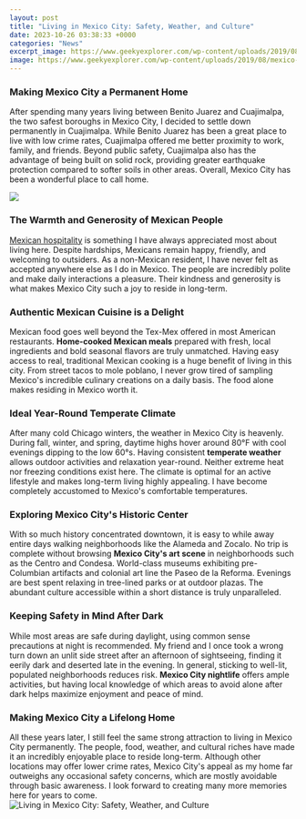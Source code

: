 ```yaml
---
layout: post
title: "Living in Mexico City: Safety, Weather, and Culture"
date: 2023-10-26 03:38:33 +0000
categories: "News"
excerpt_image: https://www.geekyexplorer.com/wp-content/uploads/2019/08/mexico-city-safety-metro.jpg
image: https://www.geekyexplorer.com/wp-content/uploads/2019/08/mexico-city-safety-metro.jpg
---
```


### Making Mexico City a Permanent Home
After spending many years living between Benito Juarez and Cuajimalpa, the two safest boroughs in Mexico City, I decided to settle down permanently in Cuajimalpa. While Benito Juarez has been a great place to live with low crime rates, Cuajimalpa offered me better proximity to work, family, and friends. Beyond public safety, Cuajimalpa also has the advantage of being built on solid rock, providing greater earthquake protection compared to softer soils in other areas. Overall, Mexico City has been a wonderful place to call home.

![](https://howsafeismexico.com/wp-content/uploads/2023/05/Is-Mexico-City-Safe.jpg)
### The Warmth and Generosity of Mexican People 
[Mexican hospitality](https://elviaje.github.io/2024-01-09-visado-de-tr-xe1nsito-a-los-estados-unidos-y-canad-xe1-reglas-y-recomendaciones/) is something I have always appreciated most about living here. Despite hardships, Mexicans remain happy, friendly, and welcoming to outsiders. As a non-Mexican resident, I have never felt as accepted anywhere else as I do in Mexico. The people are incredibly polite and make daily interactions a pleasure. Their kindness and generosity is what makes Mexico City such a joy to reside in long-term.
### Authentic Mexican Cuisine is a Delight
Mexican food goes well beyond the Tex-Mex offered in most American restaurants. **Home-cooked Mexican meals** prepared with fresh, local ingredients and bold seasonal flavors are truly unmatched. Having easy access to real, traditional Mexican cooking is a huge benefit of living in this city. From street tacos to mole poblano, I never grow tired of sampling Mexico's incredible culinary creations on a daily basis. The food alone makes residing in Mexico worth it.
### Ideal Year-Round Temperate Climate  
After many cold Chicago winters, the weather in Mexico City is heavenly. During fall, winter, and spring, daytime highs hover around 80°F with cool evenings dipping to the low 60°s. Having consistent **temperate weather** allows outdoor activities and relaxation year-round. Neither extreme heat nor freezing conditions exist here. The climate is optimal for an active lifestyle and makes long-term living highly appealing. I have become completely accustomed to Mexico's comfortable temperatures.
### Exploring Mexico City's Historic Center
With so much history concentrated downtown, it is easy to while away entire days walking neighborhoods like the Alameda and Zocalo. No trip is complete without browsing **Mexico City's art scene** in neighborhoods such as the Centro and Condesa. World-class museums exhibiting pre-Columbian artifacts and colonial art line the Paseo de la Reforma. Evenings are best spent relaxing in tree-lined parks or at outdoor plazas. The abundant culture accessible within a short distance is truly unparalleled.
### Keeping Safety in Mind After Dark  
While most areas are safe during daylight, using common sense precautions at night is recommended. My friend and I once took a wrong turn down an unlit side street after an afternoon of sightseeing, finding it eerily dark and deserted late in the evening. In general, sticking to well-lit, populated neighborhoods reduces risk. **Mexico City nightlife** offers ample activities, but having local knowledge of which areas to avoid alone after dark helps maximize enjoyment and peace of mind.
### Making Mexico City a Lifelong Home
All these years later, I still feel the same strong attraction to living in Mexico City permanently. The people, food, weather, and cultural riches have made it an incredibly enjoyable place to reside long-term. Although other locations may offer lower crime rates, Mexico City's appeal as my home far outweighs any occasional safety concerns, which are mostly avoidable through basic awareness. I look forward to creating many more memories here for years to come.
![Living in Mexico City: Safety, Weather, and Culture](https://www.geekyexplorer.com/wp-content/uploads/2019/08/mexico-city-safety-metro.jpg)